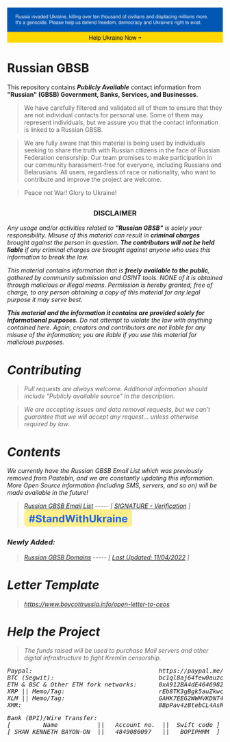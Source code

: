 [![Stand With Ukraine](https://raw.githubusercontent.com/vshymanskyy/StandWithUkraine/main/banner2-direct.svg)](https://war.ukraine.ua/support-ukraine/)

# Russian GBSB
This repository contains ***Publicly Available*** contact information from **"Russian" (GBSB) Government, Banks, Services, and Businesses**.
> We have carefully filtered and validated all of them to ensure that they are not individual contacts for personal use. Some of them may represent individuals, but we assure you that the contact information is linked to a Russian GBSB.

> We are fully aware that this material is being used by individuals seeking to share the truth with Russian citizens in the face of Russian Federation censorship. Our team promises to make participation in our community harassment-free for everyone, including Russians and Belarusians. All users, regardless of race or nationality, who want to contribute and improve the project are welcome.

> Peace not War! Glory to Ukraine!

##

<h3><p align="center">DISCLAIMER</p></h3>

<i>Any usage and/or activities related to <b>"Russian GBSB"</b> is solely your responsibility. Misuse of this material can result in <b>criminal charges</b> brought against the person in question. <b>The contributors will not be held liable</b> if any criminal charges are brought against anyone who uses this information to break the law.

This material contains information that is <b>freely available to the public</b>, gathered by community submission and OSINT tools. NONE of it is obtained through malicious or illegal means. Permission is hereby granted, free of charge, to any person obtaining a copy of this material for any legal purpose it may serve best.

<b>This material and the information it contains are provided solely for informational purposes.</b> Do not attempt to violate the law with anything contained here. Again, creators and contributors are not liable for any misuse of the information; you are liable if you use this material for malicious purposes.
  
# Contributing
  
> Pull requests are always welcome. Additional information should include "Publicly available source" in the description.
  
> We are accepting issues and data removal requests, but we can't guarantee that we will accept any request... unless otherwise required by law.

# Contents
We currently have the Russian GBSB Email List which was previously removed from Pastebin, and we are constantly updating this information. More Open Source information (including SMS, servers, and so on) will be made available in the future!
> [Russian GBSB Email List](/CONTENTS/Emails/emails.txt) ----- [ [SIGNATURE - Verification](/SIGNATURE) ]  
[![StandWithUkraine](https://raw.githubusercontent.com/vshymanskyy/StandWithUkraine/main/badges/StandWithUkraine.svg)](https://t.me/itarmyofukraine2022)

### Newly Added:
> [Russian GBSB Domains](/CONTENTS/Domains/domains.txt) ----- [ [Last Updated: 11/04/2022](https://t.me/itarmyofukraine2022) ]  

# Letter Template
> https://www.boycottrussia.info/open-letter-to-ceos

# Help the Project
> The funds raised will be used to purchase Mail servers and other digital infrastructure to fight Kremlin censorship.
<pre>
Paypal:                                   https://paypal.me/nirvana472821  
BTC (Segwit):                             bc1ql8aj64few0auzc89mr80jgd63phuh5vzdptqny  
ETH & BSC & Other ETH fork networks:      0xA912BA4dE46469825C92d2B45FF75ffe58fb8402  
XRP || Memo/Tag:                          rEb8TK3gBgk5auZkwc6sHnwrGVJH8DuaLh                            ||   494829087  
XLM || Memo/Tag:                          GAHK7EEG2WWHVKDNT4CEQFZGKF2LGDSW2IVM4S5DP42RBW3K6BTODB4A      ||   106132838  
XMR:                                      8BpPav4zBtebCL4AsRjqqLSNMpp6q2KpQP9ZAPFUfzS3cMcgwxjao2RBmGfpizmMRHZiHcK1fRbpD9rVboApV7YzBTDGt2U  
</pre>
<pre>
Bank (BPI)/Wire Transfer:
[         Name           ||   Account no.  ||  Swift code ]
[ SHAN KENNETH BAYON-ON  ||   4849080097   ||   BOPIPHMM  ]
</pre>
